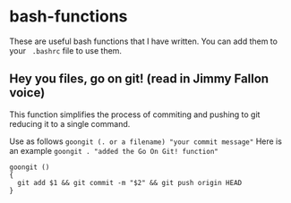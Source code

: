 # bash-functions
These are useful bash functions that I have written. You can add them to your ` .bashrc` file to use them.

## Hey you files, go on git! (read in Jimmy Fallon voice)
This function simplifies the process of commiting and pushing to git reducing it to a single command.

Use as follows `goongit (. or a filename) "your commit message"`
Here is an example `goongit . "added the Go On Git! function"`

```
goongit ()
{
  git add $1 && git commit -m "$2" && git push origin HEAD
}
```


